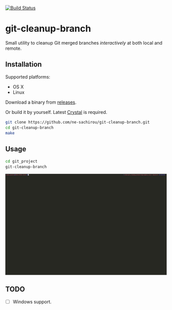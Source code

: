 [![Build Status](https://travis-ci.org/ne-sachirou/git-cleanup-branch.svg?branch=master)](https://travis-ci.org/ne-sachirou/git-cleanup-branch)

git-cleanup-branch
==
Small utility to cleanup Git merged branches _interactively_ at both local and remote.

Installation
--
Supported platforms:

- OS X
- Linux

Download a binary from [releases](https://github.com/ne-sachirou/git-cleanup-branch/releases).

Or build it by yourself. Latest [Crystal](https://crystal-lang.org/) is required.

```sh
git clone https://github.com/ne-sachirou/git-cleanup-branch.git
cd git-cleanup-branch
make
```

Usage
--
```sh
cd git_project
git-cleanup-branch
```

![demo](demo.gif)

TODO
--
- [ ] Windows support.
